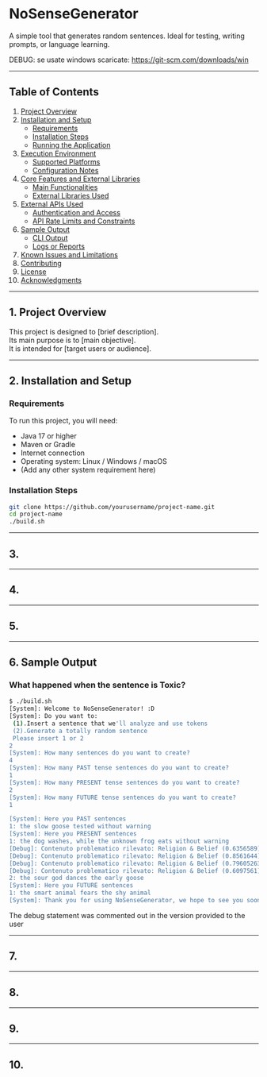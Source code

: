 # NoSenseGenerator
A simple tool that generates random sentences. Ideal for testing, writing prompts, or language learning.

DEBUG: se usate windows scaricate: https://git-scm.com/downloads/win

---

## Table of Contents

1. [Project Overview](#project-overview)  
2. [Installation and Setup](#installation-and-setup)  
   - [Requirements](#requirements)  
   - [Installation Steps](#installation-steps)  
   - [Running the Application](#running-the-application)  
3. [Execution Environment](#execution-environment)  
   - [Supported Platforms](#supported-platforms)  
   - [Configuration Notes](#configuration-notes)  
4. [Core Features and External Libraries](#core-features-and-external-libraries)  
   - [Main Functionalities](#main-functionalities)  
   - [External Libraries Used](#external-libraries-used)  
5. [External APIs Used](#external-apis-used)  
   - [Authentication and Access](#authentication-and-access)  
   - [API Rate Limits and Constraints](#api-rate-limits-and-constraints)  
6. [Sample Output](#sample-output)  
   - [CLI Output](#cli-output)  
   - [Logs or Reports](#logs-or-reports)  
7. [Known Issues and Limitations](#known-issues-and-limitations)  
8. [Contributing](#contributing)  
9. [License](#license)  
10. [Acknowledgments](#acknowledgments)  

---

## 1. Project Overview

This project is designed to [brief description].  
Its main purpose is to [main objective].  
It is intended for [target users or audience].

---

## 2. Installation and Setup

### Requirements

To run this project, you will need:

- Java 17 or higher  
- Maven or Gradle  
- Internet connection  
- Operating system: Linux / Windows / macOS  
- (Add any other system requirement here)



### Installation Steps

```bash
git clone https://github.com/yourusername/project-name.git
cd project-name
./build.sh
```

---

## 3. 

---

## 4.

---

## 5.

---

## 6. Sample Output
### What happened when the sentence is Toxic?
```bash
$ ./build.sh
[System]: Welcome to NoSenseGenerator! :D
[System]: Do you want to:
 (1).Insert a sentence that we'll analyze and use tokens
 (2).Generate a totally random sentence
 Please insert 1 or 2
2
[System]: How many sentences do you want to create?
4
[System]: How many PAST tense sentences do you want to create?
1
[System]: How many PRESENT tense sentences do you want to create?
2
[System]: How many FUTURE tense sentences do you want to create?
1

[System]: Here you PAST sentences
1: the slow goose tested without warning
[System]: Here you PRESENT sentences
1: the dog washes, while the unknown frog eats without warning
[Debug]: Contenuto problematico rilevato: Religion & Belief (0.6356589)
[Debug]: Contenuto problematico rilevato: Religion & Belief (0.8561644)
[Debug]: Contenuto problematico rilevato: Religion & Belief (0.79605263)
[Debug]: Contenuto problematico rilevato: Religion & Belief (0.6097561)
2: the sour god dances the early goose
[System]: Here you FUTURE sentences
1: the smart animal fears the shy animal
[System]: Thank you for using NoSenseGenerator, we hope to see you soon ^_^
```
The debug statement was commented out in the version provided to the user


---

## 7.

---

## 8.

---

## 9.

---

## 10.




